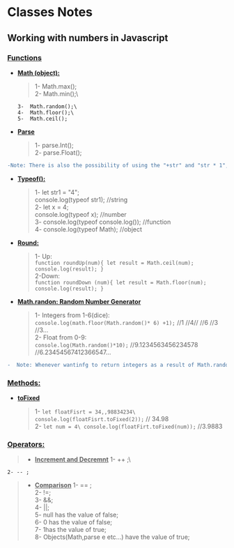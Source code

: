 # Classes Notes

## Working with numbers in Javascript

### **<u>Functions</U>**

- **<u>Math (object):</U>**

  > 1- Math.max();\
  >  2- Math.min();\

      3-  Math.random();\
      4-  Math.floor();\
      5-  Math.ceil();

- <u>**Parse**</u>
  > 1- parse.Int();\
      2-  parse.Float();

```Diff
-Note: There is also the possibility of using the "+str" and "str * 1", in order to turn a string into a number. Those methods are ***not professional***, thus the usage of it is to be discouraged.
```

- **<u>Typeof():</U>**
  > 1- let str1 = "4";\
          console.log(typeof str1); //string\
      2-  let x = 4;\
          console.log(typeof x); //number\
      3-  console.log(typeof console.log()); //function\
      4-  console.log(typeof Math); //object
- <u>**Round:**</u>
  > 1- Up:\
          `function roundUp(num){
          let result = Math.ceil(num);
          console.log(result);
          }`\
      2-Down:\
          `function roundDown (num){
          let result = Math.floor(num);
          console.log(result);
          }`
- <u>**Math.randon: Random Number Generator**</U>
  > 1- Integers from 1-6(dice):\
          `console.log(math.floor(Math.random()* 6) +1);` //1 //4// //6 //3 //3...\
      2-  Float from 0-9:\
          `console.log(Math.random()*10);` //9.1234563456234578 //6.23454567412366547...
  >

```diff
-  Note: Whenever wantinfg to return integers as a result of Math.random, use the function Math.floor to adjust the results of Math.random.
```

### <u>**Methods:**</u>

- <u>**toFixed**</u>
  > 1- `let floatFisrt = 34,,98834234\
          console.log(floatFisrt.toFixed(2));` // 34.98\
      2- `let num = 4\
          console.log(floatFirt.toFixed(num));` //3.9883

### <u>**Operators:**</u>

> - <u>**Increment and Decremnt**</u>
>   1- ++ ;\

    2- -- ;

> - <u>**Comparison**</u>
>   1- == ;\
>   2- !=;\
>   3- &&;\
>   4- ||;\
>   5- null has the value of false;\
>   6- 0 has the value of false;\
>   7- 1has the value of true;\
>   8- Objects(Math,parse e etc...) have the value of true;
